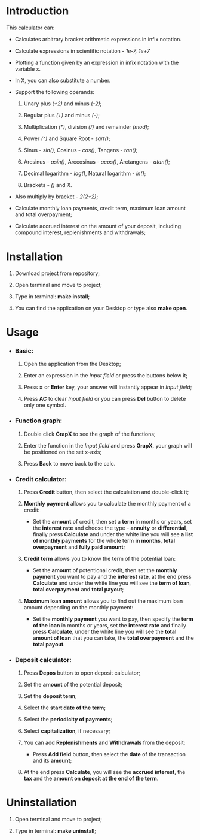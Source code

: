 Introduction
============

This calculator can:

-   Calculates arbitrary bracket arithmetic expressions in infix
    notation.

-   Calculate expressions in scientific notation - *1e-7, 1e+7*

-   Plotting a function given by an expression in infix notation with
    the variable x.

-   In X, you can also substitute a number.

-   Support the following operands:

    1.  Unary plus *(+2)* and minus *(-2)*;

    2.  Regular plus *(+)* and minus *(-)*;

    3.  Multiplication *(\*)*, division *(/)* and remainder *(mod)*;

    4.  Power *(\^)* and Square Root - *sqrt()*;

    5.  Sinus - *sin()*, Cosinus - *cos()*, Tangens - *tan()*;

    6.  Arcsinus - *asin()*, Arccosinus - *acos()*, Arctangens - *atan()*;

    7.  Decimal logarithm - *log()*, Natural logarithm - *ln()*;

    8.  Brackets - *()* and *X*.

-   Also multiply by bracket - *2(2+2)*;

-   Calculate monthly loan payments, credit term, maximum loan amount
    and total overpayment;

-   Calculate accrued interest on the amount of your deposit, including
    compound interest,
    replenishments and withdrawals;

Installation
============

1.  Download project from repository;

2.  Open terminal and move to project;

3.  Type in terminal: **make install**;

4.  You can find the application on your Desktop or type also **make
    open**.

Usage
=====
- ### Basic:

    1. Open the application from the Desktop;

    2. Enter an expression in the *Input field* or press the buttons below it;

    3. Press **=** or **Enter** key, your answer will instantly appear in *Input field*;

    4. Press **AC** to clear *Input field* or you can press **Del** button to delete only one symbol.

- ### Function graph:

     1. Double click **GrapX** to see the graph of the functions;

     2. Enter the function in the *Input field* and press **GrapX**, your graph will be positioned on the set x-axis;

     3. Press **Back** to move back to the calc.

- ### Credit calculator:
     
    1. Press **Credit** button, then select the calculation and double-click it;

    2. **Monthly payment** allows you to calculate the monthly payment of a credit: 
        * Set the **amount** of credit, then set a **term** in months or years, set the **interest rate** and choose the type - **annuity** or **differential**, finally press **Calculate** and under the white line you will see **a list of monthly payments** for the whole term **in months**, **total overpayment** and **fully paid amount**;

     3. **Credit term** allows you to know the term of the potential loan:
         * Set the **amount** of potentional credit, then set the **monthly payment** you want to pay and the **interest rate**, at the end press **Calculate** and under the white line you will see the **term of loan**, **total overpayment** and **total payout**;
     
     4. **Maximum loan amount** allows you to find out the maximum loan amount depending on the monthly payment:
         * Set the **monthly payment** you want to pay, then specify the **term of the loan** in months or years, set the **interest rate** and finally press **Calculate**, under the white line you will see the **total amount of loan** that you can take, the **total overpayment** and the **total payout**.

- ### Deposit calculator:
    1. Press **Depos** button to open deposit calculator;

    2. Set the **amount** of the potential deposit;
    3. Set the **deposit term**;

    4. Select the **start date of the term**;

    5. Select the **periodicity of payments**;

    6. Select **capitalization**, if necessary;

    7. You can add **Replenishments** and **Withdrawals** from the deposit:
        * Press **Add field** button, then select the **date** of the transaction and its **amount**;

    8. At the end press **Calculate**, you will see the **accrued interest**, the **tax** and the **amount on deposit at the end of the term**.

Uninstallation
==============

1.  Open terminal and move to project;

2.  Type in terminal: **make uninstall**;
